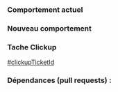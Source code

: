 ### Comportement actuel

### Nouveau comportement

### Tache Clickup

[#clickupTicketId](https://app.clickup.com/t/clickupTicketId)

### Dépendances (pull requests) :

<!--
### Contexte

### Autres informations
-->
